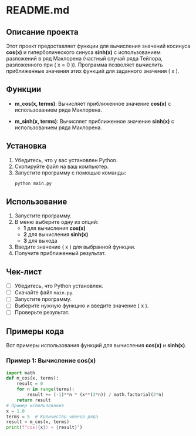 
# README.md
## Описание проекта
Этот проект предоставляет функции для вычисления значений косинуса **cos(x)** и гиперболического синуса **sinh(x)** с использованием разложений в ряд Маклорена (частный случай ряда Тейлора, разложенного при \( x = 0 \)). Программа позволяет вычислить приближенные значения этих функций для заданного значения \( x \).
## Функции
- **m_cos(x, terms)**: Вычисляет приближенное значение **cos(x)** с использованием ряда Маклорена.
  
- **m_sinh(x, terms)**: Вычисляет приближенное значение **sinh(x)** с использованием ряда Маклорена.
## Установка
1. Убедитесь, что у вас установлен Python.
2. Скопируйте файл на ваш компьютер.
3. Запустите программу с помощью команды:
    ```bash
    python main.py
    ```
## Использование
1. Запустите программу.
2. В меню выберите одну из опций:
    - **1** для вычисления **cos(x)**
    - **2** для вычисления **sinh(x)**
    - **3** для выхода
3. Введите значение \( x \) для выбранной функции.
4. Получите приближенный результат.
## Чек-лист
- [ ] Убедитесь, что Python установлен.
- [ ] Скачайте файл `main.py`.
- [ ] Запустите программу.
- [ ] Выберите нужную функцию и введите значение \( x \).
- [ ] Проверьте результат.
## Примеры кода
Вот примеры использования функций для вычисления **cos(x)** и **sinh(x)**.
### Пример 1: Вычисление cos(x)
```python
import math
def m_cos(x, terms):
    result = 0
    for n in range(terms):
        result += (-1)**n * (x**(2*n)) / math.factorial(2*n)
    return result
# Пример использования
x = 1.0
terms = 5  # Количество членов ряда
result = m_cos(x, terms)
print(f"cos({x}) ≈ {result}")
